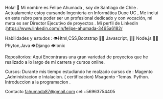 Hola! 👋
Mi nombre es Felipe Ahumada , soy de Santiago de Chile .
Actualamente estoy cursando Ingeniería en Informática Duoc UC ,
Me incluí en este rubro para poder ser un profesional dedicado 
y con vocación, mi meta es ser Director Ejecutivo de proyectos .
Mi perfil de Linkedin :https://www.linkedin.com/in/felipe-ahumada-3465a6182/

Habilidades y estudos :
👁️Html,CSS,Bootstrap
👨‍💻 Javascript,
👨‍💻 Node.js
👨‍💻 Phyton,Java
👁️Django
👁️Ionic

 Repositorios:
 Aqui Encontraras una gran variedad de proyectos que he 
 realizado a lo largo de mi carrera y cursos online.
 
 Cursos:
 Durante mis tiempo estudiando he realzado cursos de :
 Magento _Administracion e Intalacion. ( certificacion)
 Msagento -Temas.
 Python.
 Introduccion a la programacion .


Contacto
fahumada87@gmail.com
cel:+56963754405





